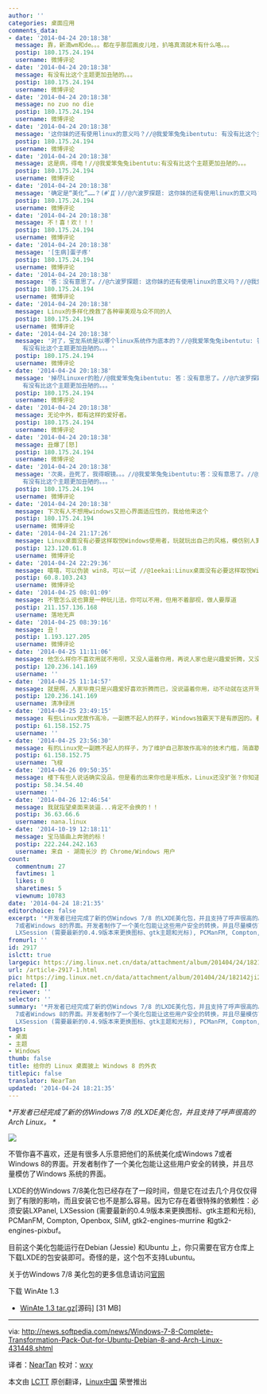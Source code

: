 ```yaml
---
author: ''
categories: 桌面应用
comments_data:
- date: '2014-04-24 20:18:38'
  message: 靠，新滴wm和de。。。都在乎那层画皮儿哇，扒咯真滴就木有什么咯。。。
  postip: 180.175.24.194
  username: 微博评论
- date: '2014-04-24 20:18:38'
  message: 有没有比这个主题更加丑陋的。。。
  postip: 180.175.24.194
  username: 微博评论
- date: '2014-04-24 20:18:38'
  message: no zuo no die
  postip: 180.175.24.194
  username: 微博评论
- date: '2014-04-24 20:18:38'
  message: '这你妹的还有使用linux的意义吗？//@我爱笨兔兔ibentutu: 有没有比这个主题更加丑陋的。。。'
  postip: 180.175.24.194
  username: 微博评论
- date: '2014-04-24 20:18:38'
  message: 这是病，得电！//@我爱笨兔兔ibentutu:有没有比这个主题更加丑陋的。。。
  postip: 180.175.24.194
  username: 微博评论
- date: '2014-04-24 20:18:38'
  message: '确定是“美化”……？(#ﾟДﾟ)//@六波罗探题: 这你妹的还有使用linux的意义吗？//@我爱笨兔兔ibentutu: 有没有比这个主题更加丑陋的。。。'
  postip: 180.175.24.194
  username: 微博评论
- date: '2014-04-24 20:18:38'
  message: 不！喜！欢！！！
  postip: 180.175.24.194
  username: 微博评论
- date: '2014-04-24 20:18:38'
  message: '[生病]蛋子疼'
  postip: 180.175.24.194
  username: 微博评论
- date: '2014-04-24 20:18:38'
  message: '答：没有意思了。//@六波罗探题: 这你妹的还有使用linux的意义吗？//@我爱笨兔兔ibentutu: 有没有比这个主题更加丑陋的。。。'
  postip: 180.175.24.194
  username: 微博评论
- date: '2014-04-24 20:18:38'
  message: Linux的多样化挽救了各种审美观与众不同的人
  postip: 180.175.24.194
  username: 微博评论
- date: '2014-04-24 20:18:38'
  message: '对了，宝龙系统是以哪个linux系统作为底本的？//@我爱笨兔兔ibentutu: 答：没有意思了。//@六波罗探题: 这你妹的还有使用linux的意义吗？//@我爱笨兔兔ibentutu:
    有没有比这个主题更加丑陋的。。。'
  postip: 180.175.24.194
  username: 微博评论
- date: '2014-04-24 20:18:38'
  message: '掉尽Linuxer的脸//@我爱笨兔兔ibentutu: 答：没有意思了。//@六波罗探题: 这你妹的还有使用linux的意义吗？//@我爱笨兔兔ibentutu:
    有没有比这个主题更加丑陋的。。。'
  postip: 180.175.24.194
  username: 微博评论
- date: '2014-04-24 20:18:38'
  message: 无论中外，都有这样的爱好者。
  postip: 180.175.24.194
  username: 微博评论
- date: '2014-04-24 20:18:38'
  message: 丑爆了[怒]
  postip: 180.175.24.194
  username: 微博评论
- date: '2014-04-24 20:18:38'
  message: '次奥，丑死了，我得眼镜。。。//@我爱笨兔兔ibentutu:答：没有意思了。//@六波罗探题: 这你妹的还有使用linux的意义吗？//@我爱笨兔兔ibentutu:
    有没有比这个主题更加丑陋的。。。'
  postip: 180.175.24.194
  username: 微博评论
- date: '2014-04-24 20:18:38'
  message: 下次有人不想用windows又担心界面适应性的，我给他来这个
  postip: 180.175.24.194
  username: 微博评论
- date: '2014-04-24 21:17:26'
  message: Linux桌面没有必要这样取悦Windows使用者，玩就玩出自己的风格，模仿别人算个什么[鄙视]
  postip: 123.120.61.8
  username: 微博评论
- date: '2014-04-24 22:29:36'
  message: 嘻嘻，可以伪装 win8，可以一试 //@1eekai:Linux桌面没有必要这样取悦Windows使用者，玩就玩出自己的风格，模仿别人算个什么[鄙视]
  postip: 60.8.103.243
  username: 微博评论
- date: '2014-04-25 08:01:09'
  message: 不管怎么说也算是一种玩儿法，你可以不用，但用不着鄙视，做人要厚道
  postip: 211.157.136.168
  username: 落地无声
- date: '2014-04-25 08:39:16'
  message: 丑！
  postip: 1.193.127.205
  username: 微博评论
- date: '2014-04-25 11:11:06'
  message: 他怎么样你不喜欢用就不用呗，又没人逼着你用，再说人家也是兴趣爱折腾，又没碍着你用Linux，都在这开骂一
  postip: 120.236.141.169
  username: ''
- date: '2014-04-25 11:14:57'
  message: 就是啊，人家毕竟只是兴趣爱好喜欢折腾而已，没说逼着你用，动不动就在这开骂的人都不知啥心态
  postip: 120.236.141.169
  username: 清净绿洲
- date: '2014-04-25 23:49:15'
  message: 有些Linux党故作高冷，一副瞧不起人的样子，Windows独霸天下是有原因的。看不见自己的颓势，掩耳盗铃自欺欺
  postip: 61.158.152.75
  username: ''
- date: '2014-04-25 23:56:30'
  message: 有的Linux党一副瞧不起人的样子，为了维护自己那故作高冷的技术门槛，简直歇斯底里。视窗系统能独霸天下是又原因的——友好的用户界面，Linux要扩张就必须在这点作出改签，而不是闭门造车自视不凡。
  postip: 61.158.152.75
  username: 飞梭
- date: '2014-04-26 09:50:35'
  message: 楼下有些人说话确实没品，但是看的出来你也是半瓶水，Linux还没扩张？你知道linux出现在哪里不？被那些产品
  postip: 58.34.54.40
  username: ''
- date: '2014-04-26 12:46:54'
  message: 我就指望桌面来装逼...肯定不会换的！！
  postip: 36.63.66.6
  username: nana.linux
- date: '2014-10-19 12:18:11'
  message: 宝马插曲上奔驰的标！
  postip: 222.244.242.163
  username: 来自 - 湖南长沙 的 Chrome/Windows 用户
count:
  commentnum: 27
  favtimes: 1
  likes: 0
  sharetimes: 5
  viewnum: 10783
date: '2014-04-24 18:21:35'
editorchoice: false
excerpt: '*开发者已经完成了新的仿Windows 7/8 的LXDE美化包，并且支持了呼声很高的Arch Linux。 *  不管你喜不喜欢，还是有很多人乐意把他们的系统美化成Windows
  7或者Windows 8的界面。开发者制作了一个美化包能让这些用户安全的转换，并且尽量模仿了Windows 系统的界面。 LXDE的仿Windows 7/8美化包已经存在了一段时间，但是它在过去几个月仅仅得到了有限的影响，而且安装它也不是那么容易。因为它存在着很特殊的依赖性：必须安装LXPanel,
  LXSession (需要最新的0.4.9版本来更换图标、gtk主题和光标), PCManFM, Compton, Openbox, SliM, gtk2-en'
fromurl: ''
id: 2917
islctt: true
largepic: https://img.linux.net.cn/data/attachment/album/201404/24/182142ji2fii20airzirjm.jpg
url: /article-2917-1.html
pic: https://img.linux.net.cn/data/attachment/album/201404/24/182142ji2fii20airzirjm.jpg.thumb.jpg
related: []
reviewer: ''
selector: ''
summary: '*开发者已经完成了新的仿Windows 7/8 的LXDE美化包，并且支持了呼声很高的Arch Linux。 *  不管你喜不喜欢，还是有很多人乐意把他们的系统美化成Windows
  7或者Windows 8的界面。开发者制作了一个美化包能让这些用户安全的转换，并且尽量模仿了Windows 系统的界面。 LXDE的仿Windows 7/8美化包已经存在了一段时间，但是它在过去几个月仅仅得到了有限的影响，而且安装它也不是那么容易。因为它存在着很特殊的依赖性：必须安装LXPanel,
  LXSession (需要最新的0.4.9版本来更换图标、gtk主题和光标), PCManFM, Compton, Openbox, SliM, gtk2-en'
tags:
- 桌面
- 主题
- Windows
thumb: false
title: 给你的 Linux 桌面披上 Windows 8 的外衣
titlepic: false
translator: NearTan
updated: '2014-04-24 18:21:35'
---
```


\**开发者已经完成了新的仿Windows 7/8 的LXDE美化包，并且支持了呼声很高的Arch Linux。 \**


![](/data/attachment/album/201404/24/182142ji2fii20airzirjm.jpg)


不管你喜不喜欢，还是有很多人乐意把他们的系统美化成Windows 7或者Windows 8的界面。开发者制作了一个美化包能让这些用户安全的转换，并且尽量模仿了Windows 系统的界面。


LXDE的仿Windows 7/8美化包已经存在了一段时间，但是它在过去几个月仅仅得到了有限的影响，而且安装它也不是那么容易。因为它存在着很特殊的依赖性：必须安装LXPanel, LXSession (需要最新的0.4.9版本来更换图标、gtk主题和光标), PCManFM, Compton, Openbox, SliM, gtk2-engines-murrine 和gtk2-engines-pixbuf。


目前这个美化包能运行在Debian (Jessie) 和Ubuntu 上，你只需要在官方仓库上下载LXDE的包安装即可。奇怪的是，这个包不支持Lubuntu。


关于仿Windows 7/8 美化包的更多信息请访问[官网](http://nhermosilla14.deviantart.com/art/WinAte-Windows-7-8-Transformation-Pack-for-LXDE-430156546)


下载 WinAte 1.3


* [WinAte 1.3 tar.gz](https://github.com/nhermosilla14/WinAte/archive/1.3.tar.gz)[源码] [31 MB]




---


via: <http://news.softpedia.com/news/Windows-7-8-Complete-Transformation-Pack-Out-for-Ubuntu-Debian-8-and-Arch-Linux-431448.shtml>


译者：[NearTan](https://github.com/NearTan) 校对：[wxy](https://github.com/wxy)


本文由 [LCTT](https://github.com/LCTT/TranslateProject) 原创翻译，[Linux中国](http://linux.cn/) 荣誉推出